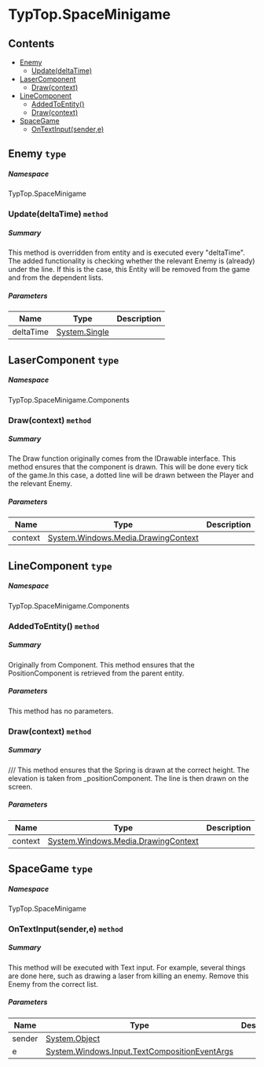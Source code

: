 <a name='assembly'></a>
# TypTop.SpaceMinigame

## Contents

- [Enemy](#T-TypTop-SpaceMinigame-Enemy 'TypTop.SpaceMinigame.Enemy')
  - [Update(deltaTime)](#M-TypTop-SpaceMinigame-Enemy-Update-System-Single- 'TypTop.SpaceMinigame.Enemy.Update(System.Single)')
- [LaserComponent](#T-TypTop-SpaceMinigame-Components-LaserComponent 'TypTop.SpaceMinigame.Components.LaserComponent')
  - [Draw(context)](#M-TypTop-SpaceMinigame-Components-LaserComponent-Draw-System-Windows-Media-DrawingContext- 'TypTop.SpaceMinigame.Components.LaserComponent.Draw(System.Windows.Media.DrawingContext)')
- [LineComponent](#T-TypTop-SpaceMinigame-Components-LineComponent 'TypTop.SpaceMinigame.Components.LineComponent')
  - [AddedToEntity()](#M-TypTop-SpaceMinigame-Components-LineComponent-AddedToEntity 'TypTop.SpaceMinigame.Components.LineComponent.AddedToEntity')
  - [Draw(context)](#M-TypTop-SpaceMinigame-Components-LineComponent-Draw-System-Windows-Media-DrawingContext- 'TypTop.SpaceMinigame.Components.LineComponent.Draw(System.Windows.Media.DrawingContext)')
- [SpaceGame](#T-TypTop-SpaceMinigame-SpaceGame 'TypTop.SpaceMinigame.SpaceGame')
  - [OnTextInput(sender,e)](#M-TypTop-SpaceMinigame-SpaceGame-OnTextInput-System-Object,System-Windows-Input-TextCompositionEventArgs- 'TypTop.SpaceMinigame.SpaceGame.OnTextInput(System.Object,System.Windows.Input.TextCompositionEventArgs)')

<a name='T-TypTop-SpaceMinigame-Enemy'></a>
## Enemy `type`

##### Namespace

TypTop.SpaceMinigame

<a name='M-TypTop-SpaceMinigame-Enemy-Update-System-Single-'></a>
### Update(deltaTime) `method`

##### Summary

This method is overridden from entity and is executed every "deltaTime".
The added functionality is checking whether the relevant Enemy is (already) under the line.
If this is the case, this Entity will be removed from the game and from the dependent lists.

##### Parameters

| Name | Type | Description |
| ---- | ---- | ----------- |
| deltaTime | [System.Single](http://msdn.microsoft.com/query/dev14.query?appId=Dev14IDEF1&l=EN-US&k=k:System.Single 'System.Single') |  |

<a name='T-TypTop-SpaceMinigame-Components-LaserComponent'></a>
## LaserComponent `type`

##### Namespace

TypTop.SpaceMinigame.Components

<a name='M-TypTop-SpaceMinigame-Components-LaserComponent-Draw-System-Windows-Media-DrawingContext-'></a>
### Draw(context) `method`

##### Summary

The Draw function originally comes from the IDrawable interface.
This method ensures that the component is drawn.
This will be done every tick of the game.In this case, a dotted line will be drawn between the Player and the relevant Enemy.

##### Parameters

| Name | Type | Description |
| ---- | ---- | ----------- |
| context | [System.Windows.Media.DrawingContext](http://msdn.microsoft.com/query/dev14.query?appId=Dev14IDEF1&l=EN-US&k=k:System.Windows.Media.DrawingContext 'System.Windows.Media.DrawingContext') |  |

<a name='T-TypTop-SpaceMinigame-Components-LineComponent'></a>
## LineComponent `type`

##### Namespace

TypTop.SpaceMinigame.Components

<a name='M-TypTop-SpaceMinigame-Components-LineComponent-AddedToEntity'></a>
### AddedToEntity() `method`

##### Summary

Originally from Component.
This method ensures that the PositionComponent is retrieved from the parent entity.

##### Parameters

This method has no parameters.

<a name='M-TypTop-SpaceMinigame-Components-LineComponent-Draw-System-Windows-Media-DrawingContext-'></a>
### Draw(context) `method`

##### Summary

/// This method ensures that the Spring is drawn at the correct height.
The elevation is taken from _positionComponent. The line is then drawn on the screen.

##### Parameters

| Name | Type | Description |
| ---- | ---- | ----------- |
| context | [System.Windows.Media.DrawingContext](http://msdn.microsoft.com/query/dev14.query?appId=Dev14IDEF1&l=EN-US&k=k:System.Windows.Media.DrawingContext 'System.Windows.Media.DrawingContext') |  |

<a name='T-TypTop-SpaceMinigame-SpaceGame'></a>
## SpaceGame `type`

##### Namespace

TypTop.SpaceMinigame

<a name='M-TypTop-SpaceMinigame-SpaceGame-OnTextInput-System-Object,System-Windows-Input-TextCompositionEventArgs-'></a>
### OnTextInput(sender,e) `method`

##### Summary

This method will be executed with Text input.
For example, several things are done here, such as drawing a laser from killing an enemy.
Remove this Enemy from the correct list.

##### Parameters

| Name | Type | Description |
| ---- | ---- | ----------- |
| sender | [System.Object](http://msdn.microsoft.com/query/dev14.query?appId=Dev14IDEF1&l=EN-US&k=k:System.Object 'System.Object') |  |
| e | [System.Windows.Input.TextCompositionEventArgs](http://msdn.microsoft.com/query/dev14.query?appId=Dev14IDEF1&l=EN-US&k=k:System.Windows.Input.TextCompositionEventArgs 'System.Windows.Input.TextCompositionEventArgs') |  |
